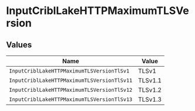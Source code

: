 # InputCriblLakeHTTPMaximumTLSVersion


## Values

| Name                                        | Value                                       |
| ------------------------------------------- | ------------------------------------------- |
| `InputCriblLakeHTTPMaximumTLSVersionTlSv1`  | TLSv1                                       |
| `InputCriblLakeHTTPMaximumTLSVersionTlSv11` | TLSv1.1                                     |
| `InputCriblLakeHTTPMaximumTLSVersionTlSv12` | TLSv1.2                                     |
| `InputCriblLakeHTTPMaximumTLSVersionTlSv13` | TLSv1.3                                     |